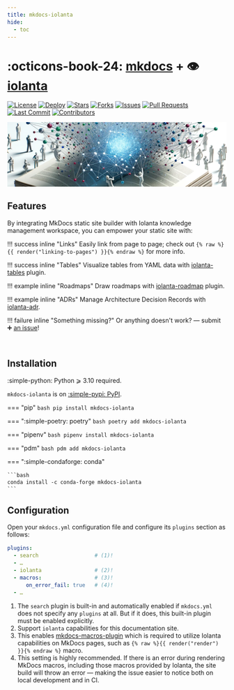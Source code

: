 ```yaml
---
title: mkdocs-iolanta
hide:
  - toc
---
```


# :octicons-book-24: [mkdocs](https://mkdocs.org) + :eye: [iolanta](https://iolanta.tech)

[![License](https://img.shields.io/github/license/iolanta-tech/mkdocs-iolanta)](https://github.com/iolanta-tech/mkdocs-iolanta/blob/main/LICENSE)
[![Deploy](https://github.com/iolanta-tech/mkdocs-iolanta/actions/workflows/deploy.yml/badge.svg)](https://github.com/iolanta-tech/mkdocs-iolanta/actions)
[![Stars](https://img.shields.io/github/stars/iolanta-tech/mkdocs-iolanta)](https://github.com/iolanta-tech/mkdocs-iolanta/stargazers)
[![Forks](https://img.shields.io/github/forks/iolanta-tech/mkdocs-iolanta)](https://github.com/iolanta-tech/mkdocs-iolanta/network/members)
[![Issues](https://img.shields.io/github/issues/iolanta-tech/mkdocs-iolanta)](https://github.com/iolanta-tech/mkdocs-iolanta/issues)
[![Pull Requests](https://img.shields.io/github/issues-pr/iolanta-tech/mkdocs-iolanta)](https://github.com/iolanta-tech/mkdocs-iolanta/pulls)
[![Last Commit](https://img.shields.io/github/last-commit/iolanta-tech/mkdocs-iolanta)](https://github.com/iolanta-tech/mkdocs-iolanta/commits/main)
[![Contributors](https://img.shields.io/github/contributors/iolanta-tech/mkdocs-iolanta)](https://github.com/iolanta-tech/mkdocs-iolanta/graphs/contributors)


![](assets/cover.png)

## Features

By integrating MkDocs static site builder with Iolanta knowledge management workspace, you can empower your static site with:

!!! success inline "Links"
    Easily link from page to page; check out `{% raw %}{{ render("linking-to-pages") }}{% endraw %}` for more info. 

!!! success inline "Tables"
    Visualize tables from YAML data with [iolanta-tables](https://tables.iolanta.tech) plugin.

!!! example inline "Roadmaps"
    Draw roadmaps with [iolanta-roadmap](https://roadmap.iolanta.tech) plugin.

!!! example inline "ADRs"
    Manage Architecture Decision Records with [iolanta-adr](https://adr.iolanta.tech).

!!! failure inline "Something missing?"
    Or anything doesn't work? — submit :heavy_plus_sign: [an issue](https://github.com/iolanta-tech/mkdocs-iolanta/issues)!

<br clear="both"/>

## Installation

:simple-python: Python ⩾ 3.10 required.


`mkdocs-iolanta` is on [:simple-pypi: PyPI](https://pypi.org/project/mkdocs-iolanta).

=== "pip"
    ```bash
    pip install mkdocs-iolanta
    ```

=== ":simple-poetry: poetry"
    ```bash
    poetry add mkdocs-iolanta
    ```

=== "pipenv"
    ```bash
    pipenv install mkdocs-iolanta
    ```

=== "pdm"
    ```bash
    pdm add mkdocs-iolanta
    ```

=== ":simple-condaforge: conda"

    ```bash
    conda install -c conda-forge mkdocs-iolanta
    ```

## Configuration

Open your `mkdocs.yml` configuration file and configure its `plugins` section as follows:

```yaml
plugins:
  - search                  # (1)!
  - …
  - iolanta                 # (2)!
  - macros:                 # (3)!
      on_error_fail: true   # (4)!
  - …
```

1. The `search` plugin is built-in and automatically enabled if `mkdocs.yml` does not specify any `plugins` at all. But if it does, this built-in plugin must be enabled explicitly.
2. Support `iolanta` capabilities for this documentation site.
3. This enables [mkdocs-macros-plugin](https://mkdocs-macros-plugin.readthedocs.io) which is required to utilize Iolanta capabilities on MkDocs pages, such as `{% raw %}{{ render("render") }}{% endraw %}` macro.
4. This setting is highly recommended. If there is an error during rendering MkDocs macros, including those macros provided by Iolanta, the site build will throw an error — making the issue easier to notice both on local development and in CI.
